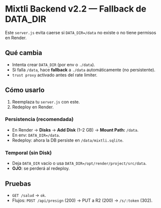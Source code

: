 # Mixtli Backend v2.2 — Fallback de DATA_DIR

Este `server.js` evita caerse si `DATA_DIR=/data` no existe o no tiene permisos en Render.

## Qué cambia
- Intenta crear `DATA_DIR` (por env o `./data`).
- Si falla `/data`, hace **fallback** a `./data` automáticamente (no persistente).
- `trust proxy` activado antes del rate limiter.

## Cómo usarlo
1. Reemplaza tu `server.js` con este.
2. Redeploy en Render.

### Persistencia (recomendada)
- En Render → **Disks** → **Add Disk** (1–2 GB) → **Mount Path:** `/data`.
- En env: `DATA_DIR=/data`.
- Redeploy: ahora la DB persiste en `/data/mixtli.sqlite`.

### Temporal (sin Disk)
- Deja `DATA_DIR` vacío o usa `DATA_DIR=/opt/render/project/src/data`.
- **OJO**: se perderá al redeploy.

## Pruebas
- `GET /salud` → `ok`.
- Flujos: `POST /api/presign` (200) → PUT a R2 (200) → `/s/:token` (302).
